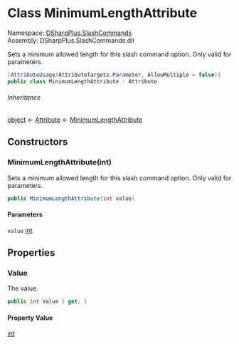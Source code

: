 # Class MinimumLengthAttribute

Namespace: [DSharpPlus.SlashCommands](DSharpPlus.SlashCommands.md)  
Assembly: DSharpPlus.SlashCommands.dll

Sets a minimum allowed length for this slash command option. Only valid for <xref href="System.String" data-throw-if-not-resolved="false"></xref> parameters.

```csharp
[AttributeUsage(AttributeTargets.Parameter, AllowMultiple = false)]
public class MinimumLengthAttribute : Attribute
```

###### Inheritance

[object](https://learn.microsoft.com/dotnet/api/system.object) ← 
[Attribute](https://learn.microsoft.com/dotnet/api/system.attribute) ← 
[MinimumLengthAttribute](DSharpPlus.SlashCommands.MinimumLengthAttribute.md)

## Constructors

### <a id="DSharpPlus_SlashCommands_MinimumLengthAttribute__ctor_System_Int32_"></a>MinimumLengthAttribute\(int\)

Sets a minimum allowed length for this slash command option. Only valid for <xref href="System.String" data-throw-if-not-resolved="false"></xref> parameters.

```csharp
public MinimumLengthAttribute(int value)
```

#### Parameters

`value` [int](https://learn.microsoft.com/dotnet/api/system.int32)

## Properties

### <a id="DSharpPlus_SlashCommands_MinimumLengthAttribute_Value"></a>Value

The value.

```csharp
public int Value { get; }
```

#### Property Value

[int](https://learn.microsoft.com/dotnet/api/system.int32)

